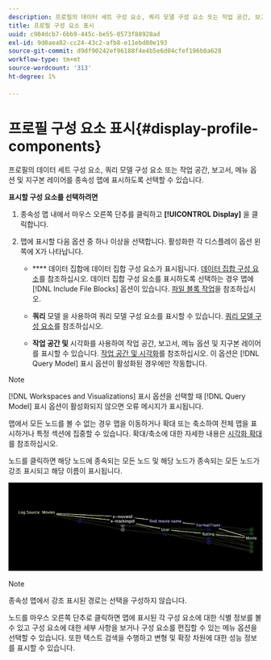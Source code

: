 ```yaml
---
description: 프로필의 데이터 세트 구성 요소, 쿼리 모델 구성 요소 또는 작업 공간, 보고서, 메뉴 옵션 및 지구본 레이어를 종속성 맵에 표시하도록 선택할 수 있습니다.
title: 프로필 구성 요소 표시
uuid: c904dcb7-6bb9-445c-be55-0573f88928ad
exl-id: 9d0aea02-cc24-43c2-afb8-e11ebd80e193
source-git-commit: d9df90242ef96188f4e4b5e6d04cfef196b0a628
workflow-type: tm+mt
source-wordcount: '313'
ht-degree: 1%

---
```


# 프로필 구성 요소 표시{#display-profile-components}

프로필의 데이터 세트 구성 요소, 쿼리 모델 구성 요소 또는 작업 공간, 보고서, 메뉴 옵션 및 지구본 레이어를 종속성 맵에 표시하도록 선택할 수 있습니다.

**표시할 구성 요소를 선택하려면**

1. 종속성 맵 내에서 마우스 오른쪽 단추를 클릭하고 **[!UICONTROL Display]** 을 클릭합니다.
1. 맵에 표시할 다음 옵션 중 하나 이상을 선택합니다. 활성화한 각 디스플레이 옵션 왼쪽에 X가 나타납니다.

   * **** 데이터 집합에 데이터 집합 구성 요소가 표시됩니다. [데이터 집합 구성 요소](../../../../../home/c-get-started/c-admin-intrf/c-dataset-mgrs/c-dep-maps/c-dataset-comp.md#concept-4afe28ad29d14eca8a5000847254c293)를 참조하십시오. 데이터 집합 구성 요소를 표시하도록 선택하는 경우 맵에 [!DNL Include File Blocks] 옵션이 있습니다. [파일 블록 작업](../../../../../home/c-get-started/c-admin-intrf/c-dataset-mgrs/c-dep-maps/c-wkg-file-blocks.md#concept-3652bbabfbd34449a5f842d8aa598efc)을 참조하십시오.

   * **쿼리** 모델 을 사용하여 쿼리 모델 구성 요소를 표시할 수 있습니다. [쿼리 모델 구성 요소](../../../../../home/c-get-started/c-admin-intrf/c-dataset-mgrs/c-dep-maps/c-qry-mod-comp.md#concept-32c6dadd32f74179b026c7e96d47710f)를 참조하십시오.

   * **작업 공간 및** 시각화를 사용하여 작업 공간, 보고서, 메뉴 옵션 및 지구본 레이어를 표시할 수 있습니다. [작업 공간 및 시각화](../../../../../home/c-get-started/c-admin-intrf/c-dataset-mgrs/c-dep-maps/c-wksps-vis.md#concept-abbd4fb115ff47f49f879466ce274921)를 참조하십시오. 이 옵션은 [!DNL Query Model] 표시 옵션이 활성화된 경우에만 작동합니다.

>[!NOTE]
>
>[!DNL Workspaces and Visualizations] 표시 옵션을 선택할 때 [!DNL Query Model] 표시 옵션이 활성화되지 않으면 오류 메시지가 표시됩니다.

맵에서 모든 노드를 볼 수 없는 경우 맵을 이동하거나 확대 또는 축소하여 전체 맵을 표시하거나 특정 섹션에 집중할 수 있습니다. 확대/축소에 대한 자세한 내용은 [시각화 확대](../../../../../home/c-get-started/c-vis/c-zoom-vis.md#concept-7e33670bb5344f78a316f1a84cc20530)를 참조하십시오.

노드를 클릭하면 해당 노드에 종속되는 모든 노드 및 해당 노드가 종속되는 모든 노드가 강조 표시되고 해당 이름이 표시됩니다.

![](assets/vis_DependencyMap_HighlightedPath.png)

>[!NOTE]
>
>종속성 맵에서 강조 표시된 경로는 선택을 구성하지 않습니다.

노드를 마우스 오른쪽 단추로 클릭하면 맵에 표시된 각 구성 요소에 대한 식별 정보를 볼 수 있고 구성 요소에 대한 세부 사항을 보거나 구성 요소를 편집할 수 있는 메뉴 옵션을 선택할 수 있습니다. 또한 텍스트 검색을 수행하고 변형 및 확장 차원에 대한 성능 정보를 표시할 수 있습니다.

